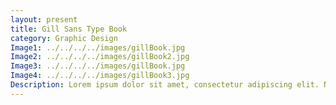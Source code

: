 ```yaml
---
layout: present
title: Gill Sans Type Book
category: Graphic Design
Image1: ../../../../images/gillBook.jpg
Image2: ../../../../images/gillBook2.jpg
Image3: ../../../../images/gillBook.jpg
Image4: ../../../../images/gillBook3.jpg
Description: Lorem ipsum dolor sit amet, consectetur adipiscing elit. Nullam nec enim convallis, iaculis nunc quis, tristique sapien. Proin ut arcu quis massa suscipit dictum. Proin accumsan orci ut posuere pharetra. Etiam et lectus in mi vulputate sollicitudin nec eget augue. Ut accumsan, orci ac laoreet fermentum, dui nibh consectetur orci, nec finibus leo arcu nec risus. Donec facilisis eros sed auctor ultricies. Nam sagittis elementum mi, quis efficitur lorem volutpat quis. Morbi sagittis bibendum velit, id aliquam magna. Sed luctus id elit non elementum. Etiam posuere fringilla ligula, eu tincidunt lectus commodo in. Nunc id volutpat nibh. Quisque at risus id odio venenatis sodales nec nec felis. Vivamus ut aliquet massa. Sed id tempor lacus, non sollicitudin ligula. Duis consequat efficitur egestas. Morbi arcu urna, iaculis vel eros a, molestie sodales ex.
---
```

